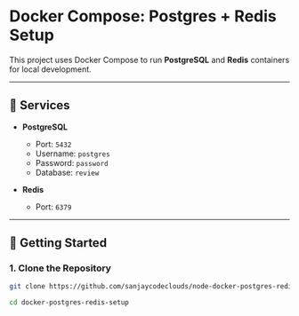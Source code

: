 # Docker Compose: Postgres + Redis Setup

This project uses Docker Compose to run **PostgreSQL** and **Redis** containers for local development.

---

## 🐳 Services

- **PostgreSQL**
  - Port: `5432`
  - Username: `postgres`
  - Password: `password`
  - Database: `review`

- **Redis**
  - Port: `6379`

---

## 🚀 Getting Started

### 1. Clone the Repository

```bash
git clone https://github.com/sanjaycodeclouds/node-docker-postgres-redis-setup

cd docker-postgres-redis-setup

